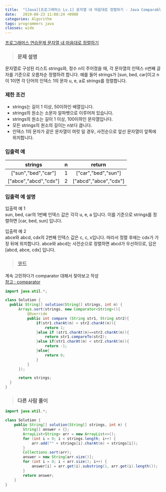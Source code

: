 ```yaml
---
title:  "[Java][프로그래머스 Lv.1] 문자열 내 마음대로 정렬하기 - Java Comparable Comparator"
date:   2019-08-23 11:08:24 +0900
categories: Algorithm
tags: programmers java
classes: wide
---  
```


[프로그래머스 연습문제 문자열 내 마음대로 정렬하기](https://programmers.co.kr/learn/courses/30/lessons/12915)  

> ### 문제 설명   

문자열로 구성된 리스트 strings와, 정수 n이 주어졌을 때, 각 문자열의 인덱스 n번째 글자를 기준으로 오름차순 정렬하려 합니다. 예를 들어 strings가 [sun, bed, car]이고 n이 1이면 각 단어의 인덱스 1의 문자 u, e, a로 strings를 정렬합니다.  

### 제한 조건  

- strings는 길이 1 이상, 50이하인 배열입니다.  
- strings의 원소는 소문자 알파벳으로 이루어져 있습니다.  
- strings의 원소는 길이 1 이상, 100이하인 문자열입니다.  
- 모든 strings의 원소의 길이는 n보다 큽니다.  
- 인덱스 1의 문자가 같은 문자열이 여럿 일 경우, 사전순으로 앞선 문자열이 앞쪽에 위치합니다.  

### 입출력 예  

|        strings        	| n 	|         return        	|
|:---------------------:	|:-:	|:---------------------:	|
| ["sun","bed","car"]   	| 1 	| ["car","bed","sun"]   	|
| ["abce","abcd","cdx"] 	| 2 	| ["abcd","abce","cdx"] 	|  

### 입출력 예 설명  

입출력 예 1  
sun, bed, car의 1번째 인덱스 값은 각각 u, e, a 입니다. 이를 기준으로 strings를 정렬하면 [car, bed, sun] 입니다.  

입출력 예 2  
abce와 abcd, cdx의 2번째 인덱스 값은 c, c, x입니다. 따라서 정렬 후에는 cdx가 가장 뒤에 위치합니다. abce와 abcd는 사전순으로 정렬하면 abcd가 우선하므로, 답은 [abcd, abce, cdx] 입니다.  

>### 코드  

계속 고민하다가 comparator 대해서 찾아보고 작성  
[참고 : comparator](https://cwondev.tistory.com/15)

```java
import java.util.*;

class Solution {
  public String[] solution(String[] strings, int n) {
      Arrays.sort(strings, new Comparator<String>(){
          @Override
          public int compare (String str1, String str2){
              if(str1.charAt(n) > str2.charAt(n)){
                  return 1;
              }else if (str1.charAt(n)==str2.charAt(n)){
                  return str1.compareTo(str2);
              }else if(str1.charAt(n) < str2.charAt(n)){
                  return -1;
              }else{
                  return 0;
              }
          }
      });

      return strings;
  }
}
```

>### 다른 사람 풀이  

```java
import java.util.*;

class Solution {
    public String[] solution(String[] strings, int n) {
        String[] answer = {};
        ArrayList<String> arr = new ArrayList<>();
        for (int i = 0; i < strings.length; i++) {
            arr.add("" + strings[i].charAt(n) + strings[i]);
        }
        Collections.sort(arr);
        answer = new String[arr.size()];
        for (int i = 0; i < arr.size(); i++) {
            answer[i] = arr.get(i).substring(1, arr.get(i).length());
        }
        return answer;
    }
}
```

